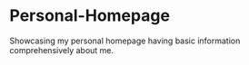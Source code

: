 # Personal-Homepage
Showcasing my personal homepage having basic information comprehensively about me.
